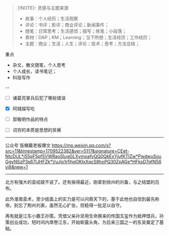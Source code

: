 
> [!NOTE]- 灵感与主题来源
> - 故事：个人经历；生活观察
> - 评论：书评；影评；商业评论；新闻事件；
> - 随笔：日常思考；生活感悟；描写；练笔；小段落；
> - 素材：DAP；KM；Learning；当下所想；生活经历；工作经历；
> - 主题：商业；生活；人生；评论；技术；思考；方法总结；

重点
- 杂文，散文随笔，个人思考
- 个人成长，读书笔记；
- 科技写作


--
- [ ] 诸葛亮掌兵后犯了哪些错误


- [x] 阿城描写吃
- [ ] 郭敬明作品的特点
- [ ] 词穷的本质是思想的贫瘠


---

公众号
饭桶戴老板爆文
https://mp.weixin.qq.com/s?src=11&timestamp=1709522382&ver=5117&signature=CEet-NtcDUL*j55qF5pfSVWRaoSIugGLXvmoafvQQ0QkExYjufKTIZw*PwdwuSouGgyNSzP3s67IJHFZk*VuJjo1rfjhqOKIxXqcS8hoPQ30ZpAGe*HFksD7qfN56yi8&new=1



---
北方有强大的袁绍就不说了。还有挨得最近，刚拿到徐州的刘备，与之结盟的吕布。

此外淮南袁术，至少纸面上的实力是可以问鼎天下的，基于此他也自信到最先称帝。别忘了荆州刘表，虽然无心扩张，但稳得一批足以自守。

再有就是江东小霸王孙策。凭借父亲孙坚用生命换来的传国玉玺作为抵押借兵，孙策创业成功，短时间内席卷江东，开始崭露头角，为后来三国之一的东吴奠定了基础。